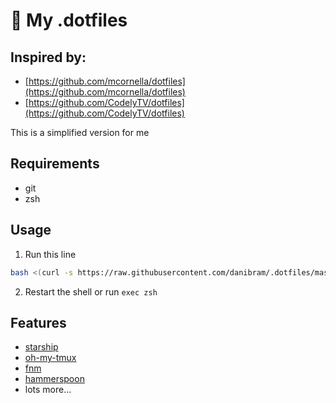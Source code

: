 # 🌱 My .dotfiles

## Inspired by:

- [https://github.com/mcornella/dotfiles](https://github.com/mcornella/dotfiles)
- [https://github.com/CodelyTV/dotfiles](https://github.com/CodelyTV/dotfiles)

This is a simplified version for me

## Requirements

- git
- zsh

## Usage

1. Run this line

```bash
bash <(curl -s https://raw.githubusercontent.com/danibram/.dotfiles/master/install)
```

2. Restart the shell or run `exec zsh`

## Features

- [starship](https://starship.rs/)
- [oh-my-tmux](https://github.com/gpakosz/.tmux)
- [fnm](https://github.com/Schniz/fnm)
- [hammerspoon](https://www.hammerspoon.org/)
- lots more...

